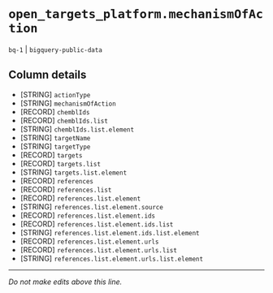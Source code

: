 # `open_targets_platform.mechanismOfAction`
`bq-1` | `bigquery-public-data`

## Column details
* [STRING]    `actionType`
* [STRING]    `mechanismOfAction`
* [RECORD]    `chemblIds`
* [RECORD]    `chemblIds.list`
* [STRING]    `chemblIds.list.element`
* [STRING]    `targetName`
* [STRING]    `targetType`
* [RECORD]    `targets`
* [RECORD]    `targets.list`
* [STRING]    `targets.list.element`
* [RECORD]    `references`
* [RECORD]    `references.list`
* [RECORD]    `references.list.element`
* [STRING]    `references.list.element.source`
* [RECORD]    `references.list.element.ids`
* [RECORD]    `references.list.element.ids.list`
* [STRING]    `references.list.element.ids.list.element`
* [RECORD]    `references.list.element.urls`
* [RECORD]    `references.list.element.urls.list`
* [STRING]    `references.list.element.urls.list.element`

-------------------------------------------------------------------------------
*Do not make edits above this line.*
